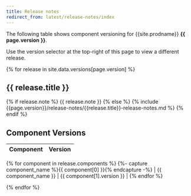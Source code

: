 ```yaml
---
title: Release notes
redirect_from: latest/release-notes/index
---
```


The following table shows component versioning for {{site.prodname}}  **{{ page.version }}**.

Use the version selector at the top-right of this page to view a different release.

{% for release in site.data.versions[page.version] %}
## {{ release.title }}

{% if release.note %}
{{ release.note }}
{% else %}
{% include {{page.version}}/release-notes/{{release.title}}-release-notes.md %}
{% endif %}

## Component Versions

| Component              | Version |
|------------------------|---------|
{% for component in release.components %}
{%- capture component_name %}{{ component[0] }}{% endcapture -%}
| {{ component_name }}   | {{ component[1].version }} |
{% endfor %}

{% endfor %}
